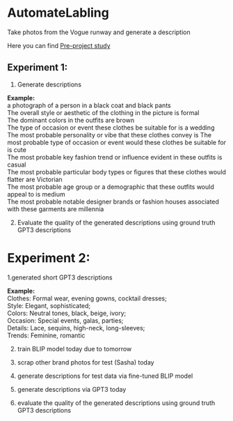 # AutomateLabling
Take photos from the Vogue runway and generate a description

Here you can find [Pre-project study](https://www.canva.com/design/DAFon6U_fVM/rdfINuKaYGVPYMjUJH09Gw/edit?utm_content=DAFon6U_fVM&utm_campaign=designshare&utm_medium=link2&utm_source=sharebutton)

## Experiment 1:
1. Generate descriptions

  **Example:**<br />
  a photograph of a person in a black coat and black pants<br />
  The overall style or aesthetic of the clothing in the picture is formal<br />
  The dominant colors in the outfits are brown<br />
  The type of occasion or event these clothes be suitable for is a wedding<br />
  The most probable personality or vibe that these clothes convey is The most probable type of occasion or event would these clothes be suitable for is cute<br />
  The most probable key fashion trend or influence evident in these outfits is casual<br />
  The most probable particular body types or figures that these clothes would flatter are Victorian<br />
  The most probable age group or a demographic that these outfits would appeal to is medium<br />
  The most probable notable designer brands or fashion houses associated with these garments are millennia<br />

2. Evaluate the quality of the generated descriptions using ground truth GPT3 descriptions

# Experiment 2:

1.generated short GPT3 descriptions

  **Example:**<br />
  Clothes: Formal wear, evening gowns, cocktail dresses;<br />
  Style: Elegant, sophisticated;<br />
  Colors: Neutral tones, black, beige, ivory;<br />
  Occasion: Special events, galas, parties;<br />
  Details: Lace, sequins, high-neck, long-sleeves;<br />
  Trends: Feminine, romantic<br />

2. train BLIP model today due to tomorrow

3. scrap other brand photos for test (Sasha) today

4. generate descriptions for test data via fine-tuned BLIP model

5. generate descriptions via GPT3 today

6. evaluate the quality of the generated descriptions using ground truth GPT3 descriptions
